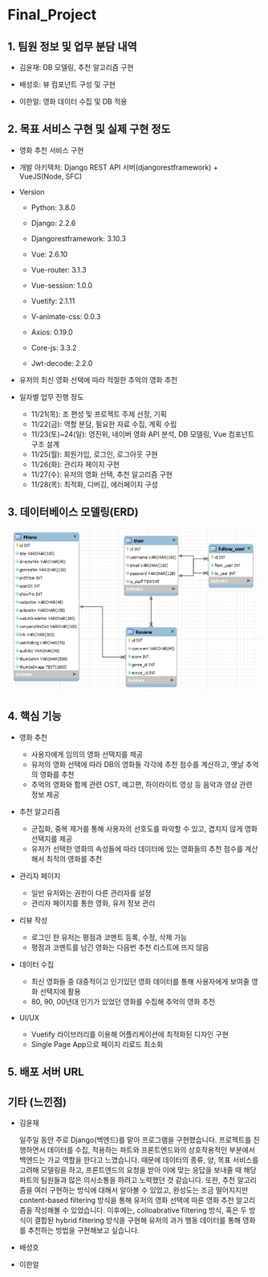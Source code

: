 # Final_Project



## 1. 팀원 정보 및 업무 분담 내역

- 김윤재: DB 모델링, 추천 알고리즘 구현

- 배성호: 뷰 컴포넌트 구성 및 구현

- 이한얼: 영화 데이터 수집 및 DB 적용

  

## 2. 목표 서비스 구현 및 실제 구현 정도

- 영화 추천 서비스 구현

- 개발 아키텍처: Django REST API 서버(djangorestframework) + VueJS(Node, SFC)

- Version

  - Python: 3.8.0

  - Django: 2.2.6
  - Djangorestframework: 3.10.3
  - Vue: 2.6.10
  - Vue-router: 3.1.3
  - Vue-session: 1.0.0
  - Vuetify: 2.1.11
  - V-animate-css: 0.0.3
  - Axios: 0.19.0
  - Core-js: 3.3.2
  - Jwt-decode: 2.2.0

- 유저의 최신 영화 선택에 따라 적절한 추억의 영화 추천

- 일자별 업무 진행 정도

  - 11/21(목): 조 편성 및 프로젝트 주제 선정, 기획
  - 11/22(금): 역할 분담, 필요한 자료 수집, 계획 수립
  - 11/23(토)~24(일): 영진위, 네이버 영화 API 분석, DB 모델링, Vue 컴포넌트 구조 설계
  - 11/25(월): 회원가입, 로그인, 로그아웃 구현
  - 11/26(화): 관리자 페이지 구현
  - 11/27(수): 유저의 영화 선택, 추천 알고리즘 구현
  - 11/28(목): 최적화, 디버깅, 에러페이지 구성



## 3. 데이터베이스 모델링(ERD)

![](./img/ERD.PNG)



## 4. 핵심 기능

- 영화 추천

  - 사용자에게 임의의 영화 선택지를 제공
  - 유저의 영화 선택에 따라 DB의 영화들 각각에 추천 점수를 계산하고, 옛날 추억의 영화를 추천
  - 추억의 영화와 함께 관련 OST, 예고편, 하이라이트 영상 등 음악과 영상 관련 정보 제공 

- 추천 알고리즘

  - 군집화, 중복 제거를 통해 사용자의 선호도를 파악할 수 있고, 겹치지 않게 영화 선택지를 제공
  - 유저가 선택한 영화의 속성들에 따라 데이터에 있는 영화들의 추천 점수를 계산해서 최적의 영화를 추천

- 관리자 페이지

  - 일반 유저와는 권한이 다른 관리자를 설정
  - 관리자 페이지를 통한 영화, 유저 정보 관리

- 리뷰 작성

  - 로그인 한 유저는 평점과 코멘트 등록, 수정, 삭제 가능
  - 평점과 코멘트를 남긴 영화는 다음번 추천 리스트에 뜨지 않음

- 데이터 수집

  - 최신 영화들 중 대중적이고 인기있던 영화 데이터를 통해 사용자에게 보여줄 영화 선택지에 활용
  - 80, 90, 00년대 인기가 있었던 영화를 수집해 추억의 영화 추천

- UI/UX

  - Vuetify 라이브러리를 이용해 어플리케이션에 최적화된 디자인 구현
  - Single Page App으로 페이지 리로드 최소화

  

## 5. 배포 서버 URL



## 기타 (느낀점)

- 김윤재

   일주일 동안 주로 Django(백엔드)를 맡아 프로그램을 구현했습니다. 프로젝트를 진행하면서 데이터를 수집, 적용하는 파트와 프론트엔드와의 상호작용적인 부분에서 백엔드는 가교 역할을 한다고 느꼈습니다. 때문에 데이터의 종류, 양, 목표 서비스를 고려해 모델링을 하고, 프론트엔드의 요청을 받아 이에 맞는 응답을 보내줄 때 해당 파트의 팀원들과 많은 의사소통을 하려고 노력했던 것 같습니다. 또한, 추천 알고리즘을 여러 구현하는 방식에 대해서 알아볼 수 있었고, 완성도는 조금 떨어지지만 content-based filtering 방식을 통해 유저의 영화 선택에 따른 영화 추천 알고리즘을 작성해볼 수 있었습니다. 이후에는, colloabrative filtering 방식, 혹은 두 방식이 결합된 hybrid filtering 방식을 구현해 유저의 과거 행동 데이터를 통해 영화를 추천하는 방법을 구현해보고 싶습니다.

- 배성호

- 이한얼
